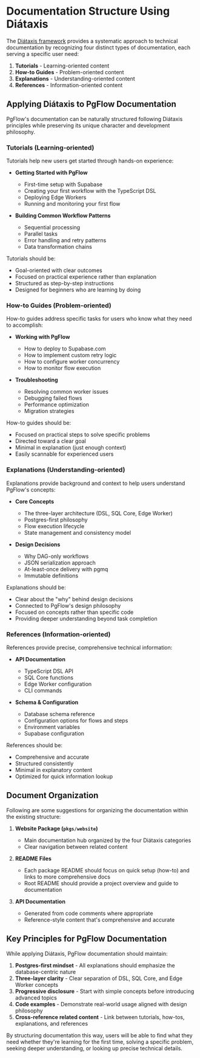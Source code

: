 # Documentation Structure Using Diátaxis

The [Diátaxis framework](https://diataxis.fr/) provides a systematic approach to technical documentation by recognizing four distinct types of documentation, each serving a specific user need:

1. **Tutorials** - Learning-oriented content
2. **How-to Guides** - Problem-oriented content
3. **Explanations** - Understanding-oriented content
4. **References** - Information-oriented content

## Applying Diátaxis to PgFlow Documentation

PgFlow's documentation can be naturally structured following Diátaxis principles while preserving its unique character and development philosophy.

### Tutorials (Learning-oriented)

Tutorials help new users get started through hands-on experience:

- **Getting Started with PgFlow**
  - First-time setup with Supabase
  - Creating your first workflow with the TypeScript DSL
  - Deploying Edge Workers
  - Running and monitoring your first flow

- **Building Common Workflow Patterns**
  - Sequential processing
  - Parallel tasks
  - Error handling and retry patterns
  - Data transformation chains

Tutorials should be:
- Goal-oriented with clear outcomes
- Focused on practical experience rather than explanation
- Structured as step-by-step instructions
- Designed for beginners who are learning by doing

### How-to Guides (Problem-oriented)

How-to guides address specific tasks for users who know what they need to accomplish:

- **Working with PgFlow**
  - How to deploy to Supabase.com
  - How to implement custom retry logic
  - How to configure worker concurrency
  - How to monitor flow execution

- **Troubleshooting**
  - Resolving common worker issues
  - Debugging failed flows
  - Performance optimization
  - Migration strategies

How-to guides should be:
- Focused on practical steps to solve specific problems
- Directed toward a clear goal
- Minimal in explanation (just enough context)
- Easily scannable for experienced users

### Explanations (Understanding-oriented)

Explanations provide background and context to help users understand PgFlow's concepts:

- **Core Concepts**
  - The three-layer architecture (DSL, SQL Core, Edge Worker)
  - Postgres-first philosophy
  - Flow execution lifecycle
  - State management and consistency model

- **Design Decisions**
  - Why DAG-only workflows
  - JSON serialization approach
  - At-least-once delivery with pgmq
  - Immutable definitions

Explanations should be:
- Clear about the "why" behind design decisions
- Connected to PgFlow's design philosophy
- Focused on concepts rather than specific code
- Providing deeper understanding beyond task completion

### References (Information-oriented)

References provide precise, comprehensive technical information:

- **API Documentation**
  - TypeScript DSL API
  - SQL Core functions
  - Edge Worker configuration
  - CLI commands

- **Schema & Configuration**
  - Database schema reference
  - Configuration options for flows and steps
  - Environment variables
  - Supabase configuration

References should be:
- Comprehensive and accurate
- Structured consistently
- Minimal in explanatory content
- Optimized for quick information lookup

## Document Organization

Following are some suggestions for organizing the documentation within the existing structure:

1. **Website Package (`pkgs/website`)**
   - Main documentation hub organized by the four Diátaxis categories
   - Clear navigation between related content

2. **README Files**
   - Each package README should focus on quick setup (how-to) and links to more comprehensive docs
   - Root README should provide a project overview and guide to documentation

3. **API Documentation**
   - Generated from code comments where appropriate
   - Reference-style content that's comprehensive and accurate

## Key Principles for PgFlow Documentation

While applying Diátaxis, PgFlow documentation should maintain:

1. **Postgres-first mindset** - All explanations should emphasize the database-centric nature
2. **Three-layer clarity** - Clear separation of DSL, SQL Core, and Edge Worker concepts
3. **Progressive disclosure** - Start with simple concepts before introducing advanced topics
4. **Code examples** - Demonstrate real-world usage aligned with design philosophy
5. **Cross-reference related content** - Link between tutorials, how-tos, explanations, and references

By structuring documentation this way, users will be able to find what they need whether they're learning for the first time, solving a specific problem, seeking deeper understanding, or looking up precise technical details.